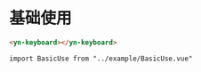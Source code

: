 # 基础使用
```html
<yn-keyboard></yn-keyboard>
```

```vue
import BasicUse from "../example/BasicUse.vue"
```

